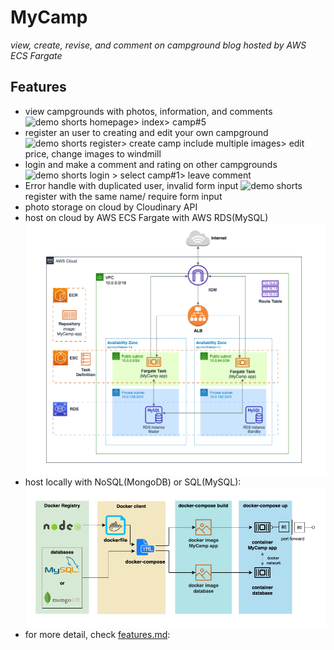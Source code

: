 # MyCamp
*view, create, revise, and comment on campground blog hosted by AWS ECS Fargate*
## Features
- view campgrounds with photos, information, and comments
  ![demo shorts]() homepage> index> camp#5
- register an user to creating and edit your own campground 
  ![demo shorts]() register> create camp include multiple images> edit price, change images to windmill
- login and make a comment and rating on other campgrounds 
  ![demo shorts]() login > select camp#1> leave comment
- Error handle with duplicated user, invalid form input
  ![demo shorts]() register with the same name/ require form input
- photo storage on cloud by Cloudinary API
- host on cloud by AWS ECS Fargate with AWS RDS(MySQL)
  ![AWS diagram](docs/AWS-diagram.png)
- host locally with NoSQL(MongoDB) or SQL(MySQL):
  ![docker diagram](docs/docker-diagram.png)
- for more detail, check [features.md](./docs/features.md):
